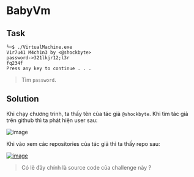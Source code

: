 # BabyVm
## Task
```
└─$ ./VirtualMachine.exe
V1r7u41 M4ch1n3 by <@shockbyte>
password->321lkjr12;l3r
fq234f
Press any key to continue . . .
```
> Tìm `password`.  

## Solution
Khi chạy chương trình, ta thấy tên của tác giả `@shockbyte`. Khi tìm tác giả trên github thì ta phát hiện user sau:  

![image](https://user-images.githubusercontent.com/44528004/123901831-f04f1080-d995-11eb-897c-2b69dd81187a.png)  

Khi vào xem các repositories của tác giả thì ta thấy repo sau:  

[![image](https://user-images.githubusercontent.com/44528004/123901881-08269480-d996-11eb-8987-9b85220afa70.png)  ](https://github.com/n30np14gu3/VirtualMachine/tree/master/VirtualMachine)
> Có lẽ đây chính là source code của challenge này ?  





